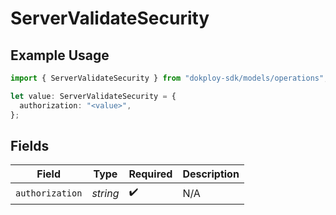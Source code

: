 # ServerValidateSecurity

## Example Usage

```typescript
import { ServerValidateSecurity } from "dokploy-sdk/models/operations";

let value: ServerValidateSecurity = {
  authorization: "<value>",
};
```

## Fields

| Field              | Type               | Required           | Description        |
| ------------------ | ------------------ | ------------------ | ------------------ |
| `authorization`    | *string*           | :heavy_check_mark: | N/A                |
